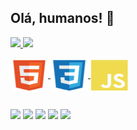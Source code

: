 ## Olá, humanos! :metal:

<div>
  <a href="https://github.com/LeticiaBarros10">
  <img height="180em" src="https://github-readme-stats.vercel.app/api?username=LeticiaBarros10&show_icons=true&theme=dracula&include_all_commits=true&count_private=true"/>
  <img height="180em" src="https://github-readme-stats.vercel.app/api/top-langs/?username=LeticiaBarros10&layout=compact&langs_count=7&theme=dracula"/>
</div>

<div style="display: inline_block"><br>
  <img align="center" alt="HTML" height="50" width="60" src="https://raw.githubusercontent.com/devicons/devicon/master/icons/html5/html5-original.svg">
  <img align="center" alt="CSS" height="50" width="60" src="https://raw.githubusercontent.com/devicons/devicon/master/icons/css3/css3-original.svg">
  <img align="center" alt="Js" height="50" width="60" src="https://raw.githubusercontent.com/devicons/devicon/master/icons/javascript/javascript-plain.svg">
</div>
  
##
  
<div>
  <a href="https://www.linkedin.com/in/" target="_blank"><img src="https://img.shields.io/badge/-LinkedIn-%231E90FF?style=for-the-badge&logo=linkedin&logoColor=white" target="_blank"></a>
  <a href="mailto:leticia.cbarros@outlook.com"><img src="https://img.shields.io/badge/Microsoft_Outlook-0000CD?style=for-the-badge&logo=microsoft-outlook&logoColor=white" target="_blank"></a>
  <a href ="mailto:leh.barros5569@gmail.com"><img src="https://img.shields.io/badge/-Gmail-%23FF0000?style=for-the-badge&logo=gmail&logoColor=white" target="_blank"></a>
  <a href="https://instagram.com/leticia_barroslb" target="_blank"><img src="https://img.shields.io/badge/-Instagram-%23C71585?style=for-the-badge&logo=instagram&logoColor=white" target="_blank"></a>
  <a href="https://wa.me/5519920020615" target="_blank"><img src="https://img.shields.io/badge/WhatsApp-32CD32?style=for-the-badge&logo=whatsapp&logoColor=white" target="_blank"></a>
</div>
